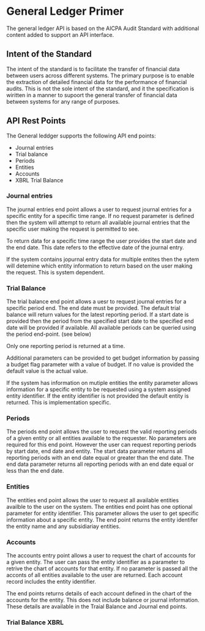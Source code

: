 # General Ledger Primer
The general ledger API is based on the AICPA Audit Standard with additional content added to support an API interface.

## Intent of the Standard

The intent of the standard is to facilitate the transfer of financial data between users across different systems. The primary purpose is to enable the extraction of detailed financial data for the performance of financial audits.  This is not the sole intent of the standard, and it the specification is wiritten in a manner to supoort the general transfer of financial data between systems for any range of purposes.

## API Rest Points

The General leddger supports the following API end points:

* Journal entries
* Trial balance
* Periods
* Entities
* Accounts
* XBRL Trial Balance

### Journal entries

The journal entries end point allows a user to request journal entries for a specific entity for a specific time range. If no request parameter is defined then the system will attempt to return all available journal entries that the specific user making the request is permitted to see. 

To return data for a specific time range the user provides the start date and the end date.  This date refers to the effective date of the journal entry.

If the system contains jopurnal entry data for multiple entites then the sytem will detemine which entity information to return based on the user making the request.  This is system dependent.


### Trial Balance

The trial balance end point allows a uesr to request journal entries for a specific period end.  The end date must be provided.  The default trial balance will return values for the latest reporting period. If a start date is provided then the period from the specified start date to the specified end date will be provided if available.  All available periods can be queried using the period end-point. (see below)

Only one reporting period is returned at a time. 

Additional parameters can be provided to get budget information by passing a budget flag parameter with a value of budget.  If no value is provided the default value is the actual value.

If the system has information on mutiple entities the entity parameter allows information for a specific entity to be requested using a system assigned entity identifier. If the entity identifier is not provided the default entity is returned. This is implementation specific.

### Periods

The periods end point allows the user to request the valid reporting periods of a given entity or all entities available to the requester.  No parameters are required for this end point.  However the user can request reporting periods by start date, end date and entity.  The start data parameter returns all reporting periods with an end date equal or greater than the end date. The end data parameter returns all reporting periods with an end date equal or less than the end date.

### Entities

The entities end point allows the user to request all available entities availble to the user on the system. The entities end point has one optional parameter for entity identifier. This parameter allows the user to get specific information about a specific entity. The end point returns the entity identifer the entity name and any subsidiariay entities.

### Accounts

The accounts entry point allows a user to request the chart of accounts for a given entity.  The user can pass the entity identifier as a parameter to retrive the chart of accounts for that entity.  If no parameter is passed all the acconts of all entities available to the user are returned. Each account record includes the entity identifier.

The end points returns details of each account defined in the chart of the accounts for the entity.  This does not include balance or journal information. These details are available in the Traial Balance and Journal end points.

### Trial Balance XBRL

